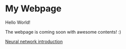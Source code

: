 # My Webpage

Hello World!

The webpage is coming soon with awesome contents! :)

[Neural network introduction](intro-neural-network.pdf)

